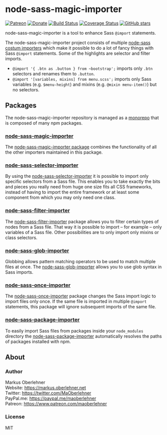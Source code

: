 # node-sass-magic-importer
[![Patreon](https://img.shields.io/badge/patreon-donate-blue.svg)](https://www.patreon.com/maoberlehner)
[![Donate](https://img.shields.io/badge/Donate-PayPal-blue.svg)](https://paypal.me/maoberlehner)
[![Build Status](https://travis-ci.org/maoberlehner/node-sass-magic-importer.svg?branch=master)](https://travis-ci.org/maoberlehner/node-sass-magic-importer)
[![Coverage Status](https://coveralls.io/repos/github/maoberlehner/node-sass-magic-importer/badge.svg?branch=master)](https://coveralls.io/github/maoberlehner/node-sass-magic-importer?branch=master)
[![GitHub stars](https://img.shields.io/github/stars/maoberlehner/node-sass-magic-importer.svg?style=social&label=Star)](https://github.com/maoberlehner/node-sass-magic-importer)

node-sass-magic-importer is a tool to enhance Sass `@import` statements.

The node-sass-magic-importer project consists of multiple [node-sass costum importers](https://github.com/sass/node-sass#importer--v200---experimental) which make it possible to do a lot of fancy things with Sass `@import` statements. Some of the highlights are selector and filter imports.

- `@import '{ .btn as .button } from ~bootstrap';` imports only `.btn` selectors and renames them to `.button`.
- `@import '[variables, mixins] from menu.scss';` imports only Sass variables (e.g. `$menu-height`) and mixins (e.g. `@mixin menu-item()`) but no selectors.

## Packages
The node-sass-magic-importer repository is managed as a [monorepo](https://medium.com/@maoberlehner/monorepos-in-the-wild-33c6eb246cb9) that is composed of many npm packages.

### [node-sass-magic-importer](https://github.com/maoberlehner/node-sass-magic-importer/tree/master/packages/node-sass-magic-importer)
The [node-sass-magic-importer package](https://github.com/maoberlehner/node-sass-magic-importer/tree/master/packages/node-sass-magic-importer) combines the functionality of all the other importers maintained in this package.

### [node-sass-selector-importer](https://github.com/maoberlehner/node-sass-magic-importer/tree/master/packages/node-sass-selector-importer)
By using the [node-sass-selector-importer](https://github.com/maoberlehner/node-sass-magic-importer/tree/master/packages/node-sass-selector-importer) it is possible to import only specific selectors from a Sass file. This enables you to take exactly the bits and pieces you really need from huge one size fits all CSS frameworks, instead of having to import the entire framework or at least some component from which you may only need one class.

### [node-sass-filter-importer](https://github.com/maoberlehner/node-sass-magic-importer/tree/master/packages/node-sass-filter-importer)
The [node-sass-filter-importer](https://github.com/maoberlehner/node-sass-magic-importer/tree/master/packages/node-sass-filter-importer) package allows you to filter certain types of nodes from a Sass file. That way it is possible to import – for example – only variables of a Sass file. Other possibilities are to only import only mixins or class selectors.

### [node-sass-glob-importer](https://github.com/maoberlehner/node-sass-magic-importer/tree/master/packages/node-sass-glob-importer)
Globbing allows pattern matching operators to be used to match multiple files at once. The [node-sass-glob-importer](https://github.com/maoberlehner/node-sass-magic-importer/tree/master/packages/node-sass-glob-importer) allows you to use glob syntax in Sass imports.

### [node-sass-once-importer](https://github.com/maoberlehner/node-sass-magic-importer/tree/master/packages/node-sass-once-importer)
The [node-sass-once-importer](https://github.com/maoberlehner/node-sass-magic-importer/tree/master/packages/node-sass-once-importer) package changes the Sass import logic to import files only once. If the same file is imported in multiple `@import` statements, this package will ignore subsequent imports of the same file.

### [node-sass-package-importer](https://github.com/maoberlehner/node-sass-magic-importer/tree/master/packages/node-sass-package-importer)
To easily import Sass files from packages inside your `node_modules` directory the [node-sass-package-importer](https://github.com/maoberlehner/node-sass-magic-importer/tree/master/packages/node-sass-package-importer) automatically resolves the paths of packages installed with npm.

## About
### Author
Markus Oberlehner  
Website: https://markus.oberlehner.net  
Twitter: https://twitter.com/MaOberlehner  
PayPal.me: https://paypal.me/maoberlehner  
Patreon: https://www.patreon.com/maoberlehner

### License
MIT
